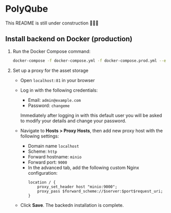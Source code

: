 # PolyQube

This README is still under construction 🚧🚧🚧 

## Install backend on Docker (production)

1. Run the Docker Compose command:
    ```bash
    docker-compose -f docker-compose.yml -f docker-compose.prod.yml --env-file .env up -d
    ```

2. Set up a proxy for the asset storage
    - Open `localhost:81` in your browser
    - Log in with the following credentials:
        - Email: `admin@example.com` 
        - Password: `changeme`
    
        Immediately after logging in with this default user you will be asked to modify your details and change your password.

    - Navigate to **Hosts > Proxy Hosts**, then add new proxy host with the following settings:    
        - Domain name `localhost`
        - Scheme: `http`
        - Forward hostname: `minio`
        - Forward port: `9000`
        - In the advanced tab, add the following custom Nginx configuration:
            ```nginx
            location / {
                proxy_set_header host "minio:9000";
                proxy_pass $forward_scheme://$server:$port$request_uri;
            }
            ```
    - Click **Save**. The backedn installation is complete.